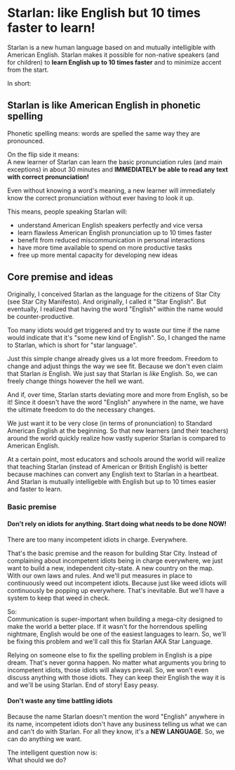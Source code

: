 # Starlan: like English but 10 times faster to learn!

Starlan is a new human language based on and mutually intelligible with American English. Starlan makes it possible for non-native speakers (and for children) to **learn English up to 10 times faster** and to minimize accent from the start.
 
 In short: 
 
 ## Starlan is like American English in phonetic spelling
 
 Phonetic spelling means: words are spelled the same way they are pronounced. 
 
 On the flip side it means:  
 A new learner of Starlan can learn the basic pronunciation rules (and main exceptions) in about 30 minutes and **IMMEDIATELY be able to read any text with correct pronunciation!** 
 
 Even without knowing a word's meaning, a new learner will immediately know the correct pronunciation without ever having to look it up. 
 
 
 This means, people speaking Starlan will: 
 * understand American English speakers perfectly and vice versa
 * learn flawless American English pronunciation up to 10 times faster
 * benefit from reduced miscommunication in personal interactions
 * have more time available to spend on more productive tasks
 * free up more mental capacity for developing new ideas
 
 
## Core premise and ideas

Originally, I conceived Starlan as the language for the citizens of Star City (see Star City Manifesto). And originally, I called it "Star English". But eventually, I realized that having the word "English" within the name would be counter-productive. 

Too many idiots would get triggered and try to waste our time if the name would indicate that it's "some new kind of English". So, I changed the name to Starlan, which is short for "star language". 

Just this simple change already gives us a lot more freedom. Freedom to change and adjust things the way we see fit. Because we don't even claim that Starlan *is* English. We just say that Starlan is *like* English. So, we can freely change things however the hell we want. 

And if, over time, Starlan starts deviating more and more from English, so be it! Since it doesn't have the word "English" anywhere in the name, we have the ultimate freedom to do the necessary changes. 

We just want it to be very close (in terms of pronunciation) to Standard American English at the beginning. So that new learners (and their teachers) around the world quickly realize how vastly superior Starlan is compared to American English. 

At a certain point, most educators and schools around the world will realize that teaching Starlan (instead of American or British English) is better because machines can convert any English text to Starlan in a heartbeat. And Starlan is mutually intelligeble with English but up to 10 times easier and faster to learn. 

### Basic premise

#### Don't rely on idiots for anything. Start doing what needs to be done NOW! 

There are too many incompetent idiots in charge. Everywhere.

That's the basic premise and the reason for building Star City. Instead of complaining about incompetent idiots being in charge everywhere, we just want to build a new, independent city-state. A new country on the map. With our own laws and rules. And we'll put measures in place to continuously weed out incompetent idiots. Because just like weed idiots will continuously be popping up everywhere. That's inevitable. But we'll have a system to keep that weed in check. 

So:  
Communication is super-important when building a mega-city designed to make the world a better place. If it wasn't for the horrendous spelling nightmare, English would be one of the easiest languages to learn. So, we'll be fixing this problem and we'll call this fix Starlan AKA Star Language. 

Relying on someone else to fix the spelling problem in English is a pipe dream. That's never gonna happen. No matter what arguments you bring to incompetent idiots, those idiots will always prevail. So, we won't even discuss anything with those idiots. They can keep their English the way it is and we'll be using Starlan. End of story! Easy peasy. 

#### Don't waste any time battling idiots

Because the name Starlan doesn't mention the word "English" anywhere in its name, incompetent idiots don't have any business telling us what we can and can't do with Starlan. For all they know, it's a **NEW LANGUAGE**. So, we can do anything we want. 

The intelligent question now is:  
What should we do?




